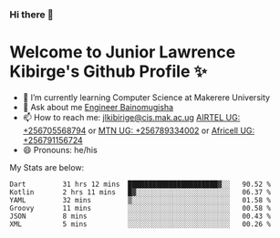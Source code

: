 ### Hi there 👋 
# Welcome to Junior Lawrence Kibirge's Github Profile ✨
 
<!--
**juniorkibirige/juniorkibirige** is a ✨ _special_ ✨ repository because its `README.md` (this file) appears on your GitHub profile.

Here are some ideas to get you started:

- 🔭 I’m currently working on ...
- 🌱 I’m currently learning ...
- 👯 I’m looking to collaborate on ...
- 🤔 I’m looking for help with ...
- 💬 Ask me about ...
- 📫 How to reach me: ...
- 😄 Pronouns: ...
- ⚡ Fun fact: ...
-->
- 🌱 I’m currently learning Computer Science at Makerere University
- 💬 Ask about me [Engineer Bainomugisha](mailto:baino@mak.ac.ug)
- 📫 How to reach me: [jlkibirige@cis.mak.ac.ug](mailto:jlkibirige@cis.mak.ac.ug) [AIRTEL UG: +256705568794](tel:+256705568794) or [MTN UG: +256789334002](tel:+256789334002) or [Africell UG: +256791156724](tel:+256791156724)
- 😄 Pronouns: he/his

My Stats are below:

<!--START_SECTION:waka-->

```text
Dart         31 hrs 12 mins  ██████████████████████▓░░   90.52 %
Kotlin       2 hrs 11 mins   █▓░░░░░░░░░░░░░░░░░░░░░░░   06.37 %
YAML         32 mins         ▒░░░░░░░░░░░░░░░░░░░░░░░░   01.58 %
Groovy       11 mins         ░░░░░░░░░░░░░░░░░░░░░░░░░   00.58 %
JSON         8 mins          ░░░░░░░░░░░░░░░░░░░░░░░░░   00.43 %
XML          5 mins          ░░░░░░░░░░░░░░░░░░░░░░░░░   00.26 %
```

<!--END_SECTION:waka-->
